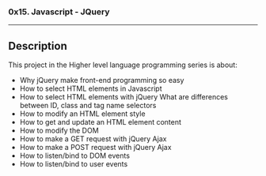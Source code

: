 ### 0x15. Javascript - JQuery
---
## Description

This project in the Higher level language programming series is about:

* Why jQuery make front-end programming so easy
* How to select HTML elements in Javascript
* How to select HTML elements with jQuery
What are differences between ID, class and tag name selectors
* How to modify an HTML element style
* How to get and update an HTML element content
* How to modify the DOM
* How to make a GET request with jQuery Ajax
* How to make a POST request with jQuery Ajax
* How to listen/bind to DOM events
* How to listen/bind to user events
